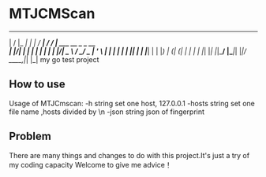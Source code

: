 # MTJCMScan
 __  __ _____   _     ____ __  __ ____                  
|  \/  |_   _| | |  / ___|  \/  / ___|  ___ __ _ _ __  
| |\/| | | |_  | | | |   | |\/| \___ \ / __/ _  | '_ \ 
| |  | | | | |_| | | |___| |  | |___) | (_| (_| | | | |
|_|  |_| |_|\___/  |\____|_|  |_|____/ \___\__,_|_| |_|
my go test project

## How to use
Usage of MTJCmscan:
  -h string
        set one host, 127.0.0.1
  -hosts string
        set one file name ,hosts divided by \n
  -json string
        json of fingerprint
        
        
## Problem
There are many things and changes to do with this project.It's just a try of my coding capacity
Welcome to give me advice！
